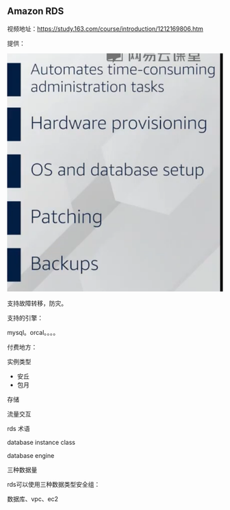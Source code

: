 ## Amazon RDS

视频地址：https://study.163.com/course/introduction/1212169806.htm

提供：

![image-20211211153408240](../_assets/AWS/Amazon%20RDS/image-20211211153408240.png)





支持故障转移，防灾。





支持的引擎：

mysql。orcal。。。。





付费地方：

实例类型

- 安丘
- 包月

存储

流量交互





rds 术语

database instance class

database engine

三种数据量



rds可以使用三种数据类型安全组：

数据库、vpc、ec2


